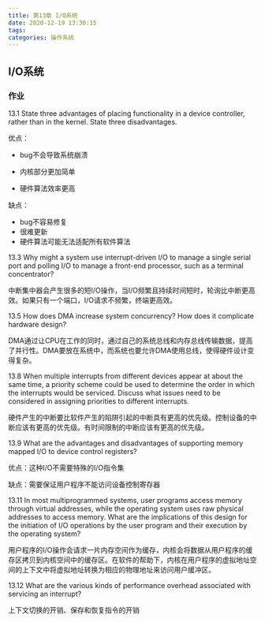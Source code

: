 ```yaml
---
title: 第13章 I/O系统
date: 2020-12-19 13:30:15
tags: 
categories: 操作系统
---
```

## I/O系统

### 作业

<!-- more -->

13.1 State three advantages of placing functionality in a device controller,
rather than in the kernel. State three disadvantages.

优点：

- bug不会导致系统崩溃

- 内核部分更加简单
- 硬件算法效率更高

缺点：

- bug不容易修复
- 很难更新
- 硬件算法可能无法适配所有软件算法

13.3 Why might a system use interrupt-driven I/O to manage a single serial
port and polling I/O to manage a front-end processor, such as a terminal
concentrator?

中断集中器会产生很多的短I/O操作，当I/O频繁且持续时间短时，轮询比中断更高效。如果只有一个端口，I/O请求不频繁，终端更高效。

13.5 How does DMA increase system concurrency? How does it complicate
hardware design?

DMA通过让CPU在工作的同时，通过自己的系统总线和内存总线传输数据，提高了并行性。DMA要放在系统中，而系统也要允许DMA使用总线，使得硬件设计变得复杂。

13.8 When multiple interrupts from different devices appear at about the
same time, a priority scheme could be used to determine the order in
which the interrupts would be serviced. Discuss what issues need to
be considered in assigning priorities to different interrupts.

硬件产生的中断要比软件产生的陷阱引起的中断具有更高的优先级。控制设备的中断应该有更高的优先级。有时间限制的中断应该有更高的优先级。

13.9 What are the advantages and disadvantages of supporting memory mapped
I/O to device control registers?

优点：这种I/O不需要特殊的I/O指令集

缺点：需要保证用户程序不能访问设备控制寄存器

13.11 In most multiprogrammed systems, user programs access memory
through virtual addresses, while the operating system uses raw physical
addresses to access memory. What are the implications of this
design for the initiation of I/O operations by the user program and
their execution by the operating system?

用户程序的I/O操作会请求一片内存空间作为缓存，内核会将数据从用户程序的缓存区拷贝到内核空间中的缓存区。在软件的帮助下，内核在用户程序的虚拟地址空间的上下文中将虚拟地址转换为相应的物理地址来访问用户缓冲区。

13.12 What are the various kinds of performance overhead associated with
servicing an interrupt?

上下文切换的开销、保存和恢复指令的开销